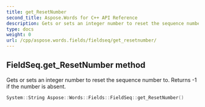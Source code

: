 ```yaml
---
title: get_ResetNumber
second_title: Aspose.Words for C++ API Reference
description: Gets or sets an integer number to reset the sequence number to. Returns -1 if the number is absent. 
type: docs
weight: 0
url: /cpp/aspose.words.fields/fieldseq/get_resetnumber/
---
```

## FieldSeq.get_ResetNumber method


Gets or sets an integer number to reset the sequence number to. Returns -1 if the number is absent.

```cpp
System::String Aspose::Words::Fields::FieldSeq::get_ResetNumber()
```

